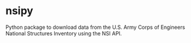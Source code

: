 # nsipy
Python package to download data from the U.S. Army Corps of Engineers National Structures Inventory using the NSI API.